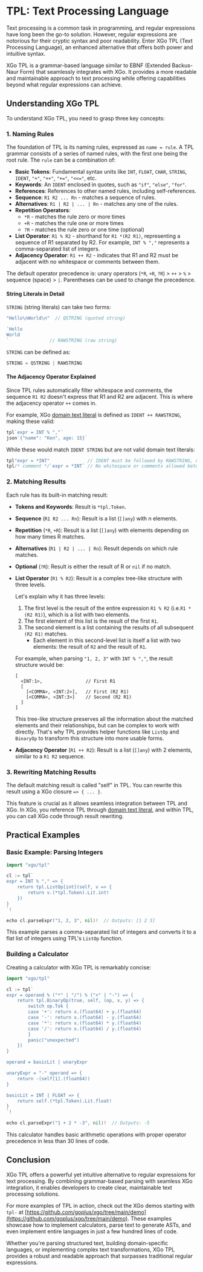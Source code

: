 TPL: Text Processing Language
=====

Text processing is a common task in programming, and regular expressions have long been the go-to solution. However, regular expressions are notorious for their cryptic syntax and poor readability. Enter XGo TPL (Text Processing Language), an enhanced alternative that offers both power and intuitive syntax.

XGo TPL is a grammar-based language similar to EBNF (Extended Backus-Naur Form) that seamlessly integrates with XGo. It provides a more readable and maintainable approach to text processing while offering capabilities beyond what regular expressions can achieve.

## Understanding XGo TPL

To understand XGo TPL, you need to grasp three key concepts:

### 1. Naming Rules

The foundation of TPL is its naming rules, expressed as `name = rule`. A TPL grammar consists of a series of named rules, with the first one being the root rule. The `rule` can be a combination of:

* **Basic Tokens**: Fundamental syntax units like `INT`, `FLOAT`, `CHAR`, `STRING`, `IDENT`, `"+"`, `"++"`, `"+="`, `"<<="`, etc.
* **Keywords**: An `IDENT` enclosed in quotes, such as `"if"`, `"else"`, `"for"`.
* **References**: References to other named rules, including self-references.
* **Sequence**: `R1 R2 ... Rn` - matches a sequence of rules.
* **Alternatives**: `R1 | R2 | ... | Rn` - matches any one of the rules.
* **Repetition Operators**:
  * `*R` - matches the rule zero or more times
  * `+R` - matches the rule one or more times
  * `?R` - matches the rule zero or one time (optional)
* **List Operator**: `R1 % R2` - shorthand for `R1 *(R2 R1)`, representing a sequence of R1 separated by R2. For example, `INT % ","` represents a comma-separated list of integers.
* **Adjacency Operator**: `R1 ++ R2` - indicates that R1 and R2 must be adjacent with no whitespace or comments between them.

The default operator precedence is: unary operators (`*R`, `+R`, `?R`) > `++` > `%` > sequence (space) > `|`. Parentheses can be used to change the precedence.

#### String Literals in Detail

`STRING` (string literals) can take two forms:

```go
"Hello\nWorld\n"  // QSTRING (quoted string)

`Hello
World
`               // RAWSTRING (raw string)
```

`STRING` can be defined as:

```go
STRING = QSTRING | RAWSTRING
```

#### The Adjacency Operator Explained

Since TPL rules automatically filter whitespace and comments, the sequence `R1 R2` doesn't express that R1 and R2 are adjacent. This is where the adjacency operator `++` comes in.

For example, XGo [domain text literal](../doc/domian-text-lit.md) is defined as `IDENT ++ RAWSTRING`, making these valid:

```go
tpl`expr = INT % ","`
json`{"name": "Ken", age: 15}`
```

While these would match `IDENT STRING` but are not valid domain text literals:

```go
tpl"expr = *INT"              // IDENT must be followed by RAWSTRING, not QSTRING
tpl/* comment */`expr = *INT` // No whitespace or comments allowed between IDENT and RAWSTRING
```

### 2. Matching Results

Each rule has its built-in matching result:

* **Tokens and Keywords**: Result is `*tpl.Token`.
* **Sequence** (`R1 R2 ... Rn`): Result is a list (`[]any`) with n elements.
* **Repetition** (`*R`, `+R`): Result is a list (`[]any`) with elements depending on how many times R matches.
* **Alternatives** (`R1 | R2 | ... | Rn`): Result depends on which rule matches.
* **Optional** (`?R`): Result is either the result of R or `nil` if no match.
* **List Operator** (`R1 % R2`): Result is a complex tree-like structure with three levels. 

  Let's explain why it has three levels:
  1. The first level is the result of the entire expression `R1 % R2` (i.e.`R1 *(R2 R1)`), which is a list with two elements.
  2. The first element of this list is the result of the first `R1`.
  3. The second element is a list containing the results of all subsequent `(R2 R1)` matches.
     - Each element in this second-level list is itself a list with two elements: the result of `R2` and the result of `R1`.
     
  For example, when parsing `"1, 2, 3"` with `INT % ","`, the result structure would be:
  ```
  [
    <INT:1>,                // First R1
    [
      [<COMMA>, <INT:2>],   // First (R2 R1)
      [<COMMA>, <INT:3>]    // Second (R2 R1)
    ]
  ]
  ```
  This tree-like structure preserves all the information about the matched elements and their relationships, but can be complex to work with directly. That's why TPL provides helper functions like `ListOp` and `BinaryOp` to transform this structure into more usable forms.

* **Adjacency Operator** (`R1 ++ R2`): Result is a list (`[]any`) with 2 elements, similar to a `R1 R2` sequence.

### 3. Rewriting Matching Results

The default matching result is called "self" in TPL. You can rewrite this result using a XGo closure `=> { ... }`.

This feature is crucial as it allows seamless integration between TPL and XGo. In XGo, you reference TPL through [domain text literal](../doc/domian-text-lit.md), and within TPL, you can call XGo code through result rewriting.

## Practical Examples

### Basic Example: Parsing Integers

```go
import "xgo/tpl"

cl := tpl`
expr = INT % "," => {
    return tpl.ListOp[int](self, v => {
        return v.(*tpl.Token).Lit.int!
    })
}
`!

echo cl.parseExpr("1, 2, 3", nil)!  // Outputs: [1 2 3]
```

This example parses a comma-separated list of integers and converts it to a flat list of integers using TPL's `ListOp` function.

### Building a Calculator

Creating a calculator with XGo TPL is remarkably concise:

```go
import "xgo/tpl"

cl := tpl`
expr = operand % ("*" | "/") % ("+" | "-") => {
    return tpl.BinaryOp(true, self, (op, x, y) => {
        switch op.Tok {
        case '+': return x.(float64) + y.(float64)
        case '-': return x.(float64) - y.(float64)
        case '*': return x.(float64) * y.(float64)
        case '/': return x.(float64) / y.(float64)
        }
        panic("unexpected")
    })
}

operand = basicLit | unaryExpr

unaryExpr = "-" operand => {
    return -(self[1].(float64))
}

basicLit = INT | FLOAT => {
    return self.(*tpl.Token).Lit.float!
}
`!

echo cl.parseExpr("1 + 2 * -3", nil)!  // Outputs: -5
```

This calculator handles basic arithmetic operations with proper operator precedence in less than 30 lines of code.

## Conclusion

XGo TPL offers a powerful yet intuitive alternative to regular expressions for text processing. By combining grammar-based parsing with seamless XGo integration, it enables developers to create clear, maintainable text processing solutions.

For more examples of TPL in action, check out the XGo demos starting with `tpl-` at [https://github.com/goplus/xgo/tree/main/demo](https://github.com/goplus/xgo/tree/main/demo). These examples showcase how to implement calculators, parse text to generate ASTs, and even implement entire languages in just a few hundred lines of code.

Whether you're parsing structured text, building domain-specific languages, or implementing complex text transformations, XGo TPL provides a robust and readable approach that surpasses traditional regular expressions.
